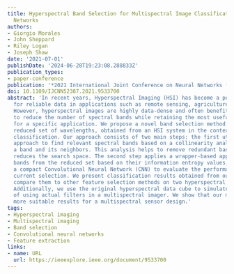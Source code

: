 ```yaml
---
title: Hyperspectral Band Selection for Multispectral Image Classification with Convolutional
  Networks
authors:
- Giorgio Morales
- John Sheppard
- Riley Logan
- Joseph Shaw
date: '2021-07-01'
publishDate: '2024-06-28T19:23:08.288833Z'
publication_types:
- paper-conference
publication: '*2021 International Joint Conference on Neural Networks (IJCNN)*'
doi: 10.1109/IJCNN52387.2021.9533700
abstract: 'In recent years, Hyperspectral Imaging (HSI) has become a powerful source
  for reliable data in applications such as remote sensing, agriculture, and biomedicine.
  However, hyperspectral images are highly data-dense and often benefit from methods
  to reduce the number of spectral bands while retaining the most useful information
  for a specific application. We propose a novel band selection method to select a
  reduced set of wavelengths, obtained from an HSI system in the context of image
  classification. Our approach consists of two main steps: the first utilizes a filter-based
  approach to find relevant spectral bands based on a collinearity analysis between
  a band and its neighbors. This analysis helps to remove redundant bands and dramatically
  reduces the search space. The second step applies a wrapper-based approach to select
  bands from the reduced set based on their information entropy values, and trains
  a compact Convolutional Neural Network (CNN) to evaluate the performance of the
  current selection. We present classification results obtained from our method and
  compare them to other feature selection methods on two hyperspectral image datasets.
  Additionally, we use the original hyperspectral data cube to simulate the process
  of using actual filters in a multispectral imager. We show that our method produces
  more suitable results for a multispectral sensor design.'
tags:
- Hyperspectral imaging
- Multispectral imaging
- Band selection
- Convolutional neural networks
- Feature extraction
links:
- name: URL
  url: https://ieeexplore.ieee.org/document/9533700
---
```


